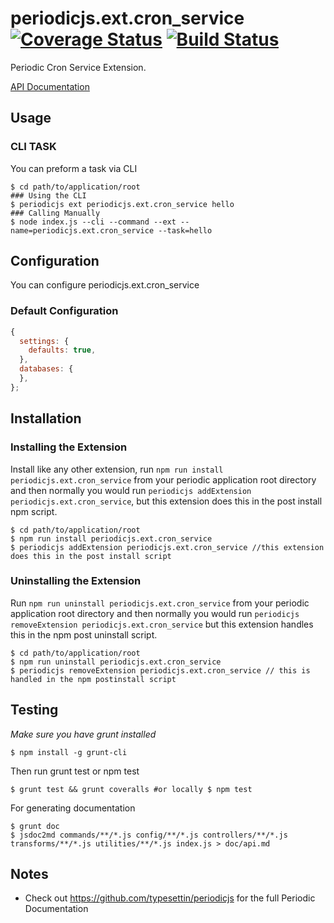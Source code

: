 # periodicjs.ext.cron_service [![Coverage Status](https://coveralls.io/repos/github/repetere/periodicjs.ext.cron_service/badge.svg?branch=master)](https://coveralls.io/github/repetere/periodicjs.ext.cron_service?branch=master) [![Build Status](https://travis-ci.org/repetere/periodicjs.ext.cron_service.svg?branch=master)](https://travis-ci.org/repetere/periodicjs.ext.cron_service)

Periodic Cron Service Extension.

[API Documentation](https://github.com/repetere/periodicjs.ext.cron_service/blob/master/doc/api.md)

## Usage

### CLI TASK

You can preform a task via CLI
```
$ cd path/to/application/root
### Using the CLI
$ periodicjs ext periodicjs.ext.cron_service hello  
### Calling Manually
$ node index.js --cli --command --ext --name=periodicjs.ext.cron_service --task=hello 
```

## Configuration

You can configure periodicjs.ext.cron_service

### Default Configuration
```javascript
{
  settings: {
    defaults: true,
  },
  databases: {
  },
};
```


## Installation

### Installing the Extension

Install like any other extension, run `npm run install periodicjs.ext.cron_service` from your periodic application root directory and then normally you would run `periodicjs addExtension periodicjs.ext.cron_service`, but this extension does this in the post install npm script.
```
$ cd path/to/application/root
$ npm run install periodicjs.ext.cron_service
$ periodicjs addExtension periodicjs.ext.cron_service //this extension does this in the post install script
```
### Uninstalling the Extension

Run `npm run uninstall periodicjs.ext.cron_service` from your periodic application root directory and then normally you would run `periodicjs removeExtension periodicjs.ext.cron_service` but this extension handles this in the npm post uninstall script.
```
$ cd path/to/application/root
$ npm run uninstall periodicjs.ext.cron_service
$ periodicjs removeExtension periodicjs.ext.cron_service // this is handled in the npm postinstall script
```


## Testing
*Make sure you have grunt installed*
```
$ npm install -g grunt-cli
```

Then run grunt test or npm test
```
$ grunt test && grunt coveralls #or locally $ npm test
```
For generating documentation
```
$ grunt doc
$ jsdoc2md commands/**/*.js config/**/*.js controllers/**/*.js  transforms/**/*.js utilities/**/*.js index.js > doc/api.md
```
## Notes
* Check out https://github.com/typesettin/periodicjs for the full Periodic Documentation